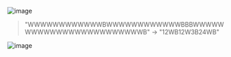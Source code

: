 ![image](https://github.com/karpo27/Exercism_Python/assets/54405665/74dff73b-4ec9-4006-987a-8993838a5b9e)
>"WWWWWWWWWWWWBWWWWWWWWWWWWBBBWWWWWWWWWWWWWWWWWWWWWWWWB"  ->  "12WB12W3B24WB"

![image](https://github.com/karpo27/Exercism_Python/assets/54405665/66cfe465-9281-4cbe-b188-5cadf74b4507)

